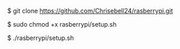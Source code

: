 $ git clone https://github.com/Chrisebell24/rasberrypi.git

$ sudo chmod +x rasberrypi/setup.sh

$ ./rasberrypi/setup.sh
